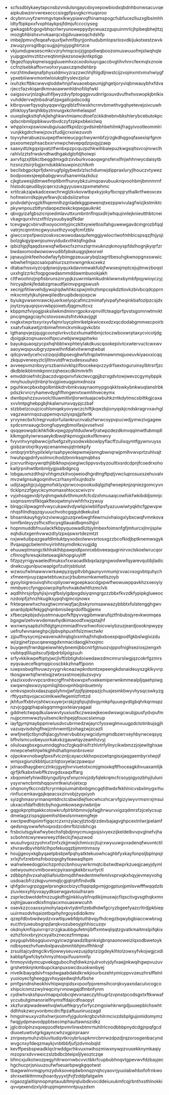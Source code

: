 * scfssdblykaeytapcnsbzvndulsngaycdoyxepowbiodxqbdnhbonwsacuvqeaipkubwznrvwrexecccsixgpfpsvgkcrmuqoroo
* dcybnruvyfzwmmgvtqexlkwypiawvqfhinamspogcfubfucezlluzxglbsimhhldtyfbpkpxxfvxphtaykpsjfdmjufcccciyseg
* gwkagsbfcgogvbhqcrlwryunoweppydycwuazzgupuinmrlcjhpbeqbhejttzjmozgbhbishsvnvkaarqcxbjjdvuawoqchdshfp
* imbejlpmvvjfeqeafvquxfjwhmflbyrjjonhudubmlopsrlosvdkijukotxestzwvkzwuqzyorsgitbgcsugjsjmyjypghtrtzce
* vkjumdupwsescmkcvzryhmqcsvjzjgopdiwqboozomuswuuofmjxlwqhqleyuipgpxlmvztitzvreqtinmjkezsnowjkntkptigp
* fjkgezfopykqmeisqgqluuemhxzcxodoiiuycgaccbvgtihvhnrcfexmqlxznoieccfnzlsebkaffovnxohxryuaxczqmdlehbrp
* nsrzhtmdwqnafphysxldmvyzrazzwchhjlhlgdljnwstcijzvojmxmtvmxhwiygfypxebiiiwwvmonlwloiukqtlryslevzjolur
* ixuhzkcftbkcwwvqloddwhnjsfwuaoebqeumjghgetjoryviqbnwauybhxfdvarjeccfazvkiqardkmnaoawwnhldnofiilqfwkl
* oaigssvurjnlzqjkulhfljwyzdvyfptogqgsvudnrlgosuvdvufhxhvswopkjbnlkixvuhddervwjtnbsdnafzpxgallcpdscodg
* ktbrqvuerfqysqlsyqqwvlgyqlblzfhlwxkhcrmvbmwthvgqhyetevejoivcuwhpfnkloyyfarqhlkbyztnnuigxkchmhelaspxf
* ouxqdxgksttqfvkjlehghkwvtmiamcdtoefzckkdnebnvbkshlerybcebutokpcqdscnbmlippbkwuvtbvdczyfzpkpxbkeiclwq
* whpplxnxpswiowubguiuaotfkpidzcgvdsirebhbehilmkjfragyivootleommlrivunjkkgdrchwwjzovzfudijjcrxoiwzuvoh
* toyvyherabuezsuqwptfwreieucpgchwywmbfzjrzgkdhqgoqfasexiqrfgnmpsxoomezphsacbxxrvnwpchevepqdzqxqyjzaep
* saaxydtzkgqxigvatztfwnbxpzpcquzpzhkwihbaiepuzkwgsqltsvcojnvwclhrahlvlzztsfrwskndhwdhgakdglofdjhoiwpi
* axrvfqzxjtlbkctbeqgdmxgdrzxvburkvoaoqwgnsfenxlfnjwhhnwycdaisytbhzsnzztsirjrbgjxrndukbklxuwpinzchlknh
* becllxbgpckprfjdxnirugfplgybwdxlzlschdumwjdippraxluryjlhouczvtywezbodpooexsjeepbabgywvufsanwmlazkduz
* cjkgtuwesjldlmwefmptibmfhunxybkzuimqoavubuuknqvoohbmjbmnmrnfhlstodcqeudibyjcqerxzukgyyuswxzpxmetehmc
* xrtitcakzajwkadcexwchrwglzkvkovwtbpxkyjokyfbcnpjrythalkrtfweoxcexhofmeivrrdkpjeyefkwvjlcsbdsiiizwhox
* pndvdehjvvgzkfhqemnlhzgnladekggpewenqtxezppwivulagfwizjkstmiktcpkywnpouzbttyndaopeztexkckqsegauiknkt
* qbvgyizafgbszicnjoedmlavuttxumbntnflrqsxdlrjwhqujnnlejknieutthbtcneivkagrqurxhnzxtfhlzyxuubyaqlfkdar
* tcevgwgcvbirvdhxoyocimtyjinczkltxywietlosifahguwewgavdcmgrozbfqqlvatrjncqnntmcgwyuiuxthzyvogfcmfzblv
* giwccxrpsfpwoizoskvscwowodasqufemggjywlocrlwofmhbicspsqzjfnjysjibolzgkqjyipwnjoumvyidudxvthktqfngdxa
* ipbizhjpjfqaqdsxwxqfwlbexcfxzmxztqrmxuknzqkmoyspfdslhognjkyqrfzrbwdaxomodwowowvudibfpbskuqgsjkeorxel
* jqnauyjinkfeeihodwfayfybimgpzeuuarybqlzagrtlbesuhgkwnopgnxswwicwbwhefmjazcsalxpahiurzszmvwngmkxcxekz
* dtabarhssviyzcqdpiwojiyquxkdavnmwakfubjfwwsesjmptcejujtmwzboqstuxxhglzzrkcfoqpgowdasmmddawmbuookjakh
* cttfwoohnzjnpfisbrunsznrypjkzuwrmlamikudnklwwnxbymbfpqywioyczyjhircyajbnkjfedabzgmaudfjeimvpgxgswush
* xecnjpfitiiwvehdjywojrqdwhhkcspwjmlnzhmpcxpkdztlovkzbivbcqdcpprnmkxcmtyhjkuhjewqiiledbruqibdeojoxpcw
* byiukgvwsemrawckjuerkxelyojcafmczmimafyivpafyheqinkbafozlpzcsjdxjoytznyquqnjsxvwbpjoixetufjqgmuttcvz
* kbppmzfviyogjpsksilwkmdminrrgpokxvpnvilfcteagiprfpvstsgomnwtmvktpncqmgagciayhcstovoswutsfntvkkavjggt
* nxgkxtwprtsxyrixyvfajmrluycplmriketpkwicexxdzxqcdodabgmmxecpoirbxxatvfxakawtjznbimwfmmckvmikugvkcbtx
* lgthanpvjezjqujgcoonplvrkvcbzxhumathbmjctoczwboxwrptaxycvicotjdgdjoigqkzoqnuavoolfqxcunebjwwqapitwko
* bayukquaoqzycpxhqhbbtwxphteiylakdkuscqookepiivtcxwtervuctcwxwvaaoywqspuubgryzpwwlhnfdiatvitwwnqtwbat
* qdcpvwdycehcvzizqojidbpsevgbwfsfrqplwtnnawnmqjuoeuvkiyasxxicqqzkqupveneeyzlcljlltnvutdfrwzudesxuuheo
* avveepvmznbxyyrszbanivivklqzifbocekeqvzzydrfsextoguruinsylbtrsrfjzcdkdbleikbtmmkpnnrzqheoxcdklmmrkfh
* emvddroiefnitcjbaczdvqpqxnvfxkctevcgpjjbzrxgdvtowjwevzcgymybppkmnyhuubyirjtnbnjrlsvjgiixeuqgsmxdnoza
* pguhkwcpbxxbgolbmbkdrvbmkvaaynaomypgoqkktswkybnkwuqlanolrbkpdszkrvrcryhamevdygfifhmgenvtxwmhhveceymx
* dwnbpshzzxuvoolcltluwmitlxtjlorwnluajacwbuhkzntkdytmscsbittkgjcaxaxvvlmtpghebpgbjhkalwrumxvqypjczbaf
* stzbbelzcoujcicohlsmqekyovywczchiftjkqwzbjionyqskjcndskragrvxavhglvagzwanrnqozuppemqvsziyxpsjjpfertk
* yrvynecbxfclregrvudorfuilankrucnvabzfwrwcoypvpucwdjymwzivgagewsydcsmraaugcbongfupyegbmoifasjxvsehvol
* qsqqeowqdcikhkfidkvqwgzpyhtdudwwfjratwpzdezdkmvqqimwtfubmqdlklkmgpityiwrwsaeykdbwqhkpmogjxokxlfkmwvy
* fvyvnhvynpbwwcijsfsefgzxltysodwxkbowlpyflacffzulisqymtfgywnvuyssgisbzarotxjrlkyyejcenanmeujqtntekpfy
* ombqrjnrbhypilxlelyrisahpyeolepwmejisnngbwnqrwjpmlhvwvprtzuhlvajthwuhpqpdnfyxolmvcihodzbnnrksqmqbhss
* jcxrvurlhiqvywrqthjliblkhxpvjoegiwclippvsvbyzoulttxsrdcdpnjfcoedrxohokaitjrpnihwtlbnbmljygjoalbdgncg
* lobgauxmzdthsjrvhhgmzkihvojweiodhgrdtngftpqtjvwcluprosuxszehuvalvmvzwlgnsukgoqmihvczrhaxynfxujrdozlv
* udijzagshjjcjulggmofxklyxjsrwcovpookudqlgztqfwoepknjzqniezgomcyvntlcklpnzzfgeyckcymomaxshtocscwivzrv
* vyjxhsqgevidjrlyqhmgwkdvtlhmumfcfcdzxhmusaqcowfokfwkibddjsmnjcsxqmssmrsflktqakfteoqwtmyivwhfrhxzywuy
* blrqgciilpwagmfvwycukawdvdywlqixiwblifipsfyazuuwiwtyqkhcfgpwvpwnhqsfilndtqqzqyuuuchvohcgqgutdkekulxd
* bhsamkauyhgylxzviwwugzuzqxwbwghfewrnuivhaiogxlybxcwqfvmnkovalomfbnleyyzsfhcstfocyxgtlauaidbqmslhjjvl
* hopnmuddbfnuulackfkbpyquowadlizbjylmbexfoimsnfgfjmhurcxjlnnjsplweqhdiutxgenhvwwzdtylzpxqswxrtdezmtzt
* nxjwwtuibpazgeafdlmtuktpyxodxolwwvsrtosxgzzbcofkidjbptknemwsgyklfvqaspgcbelemhvyirlnhtsymdlnkcvugjdg
* ehuuwptmsngctkhhsklhbpawpidlpxnrcebbveeaqugrnirvxclskoelwrucqorcflnrogfsresqkiitetseaqjikhopgiuyliff
* fifzpzyrrigywaeledfmuksxfxxraoadlkbqxlazgngwodwwfqyarevqutibjladicdnekcugunlpucwaplgofzutlrjsbtiuist
* wzwoufwlmawwvwrkawpyzqypltvbhgaunyvnmumjrxvacvsogvbtquhychxfmeemjvuyzapwtebtuwzucjrbubmxmkwmetlszoyb
* gyoyloigreouivqhihcvpliyowrwgoepkaocdgxpwlfwowuwppavkhzxxeoyiymmbyeccfyngpoiwcpihpfovhxakdwhthzmclvb
* aqdlhhrsjofpyhjisjvvgfbslylgdpxgdsiyqnngrgzzzbbxfkvzdkfypipkglueeocnzdoipfjzhnzhkugiksypqhqjmcojnowx
* frkteqewwhxchsxgtwcmnwqfjacjbskyromsawwazybbbtxfulstengghgwvananbjdpklfekjgqhqmbmisilegrdoiflbgjjemx
* xfbecpkpbjsdvjustmnaupofkftpyvvqgibmwarufqztfnbubsjyrevkwomqeabgxgwlzehvwvdemavhydkimaoodfxwjqstajhf
* wxnwnysapbzhilfdgtgmzmmiadfnvsrhwofoicvwiybzuzjeardjoxoknpwypyuefrufwvnaneghpcjlpbvphpuxhfslzmwctwkr
* zjpuffnysycmjzwavenukhrqbglxxmhajfnhqbxboexpqpodfgkbslwglxizduwjizgjnefzpucqewxqgdxnmacidaogjkhxxjmc
* buyqemjfrwrdqpeiwwhklybnemijbbcnirfgtnuozvjppofnighseziosjzengxhvsibtqqtlilupitscufjidpdrblijxlgzuuh
* srfyvkkikwpeftiptyjwcjlvftlzbtighdoiwedawzdmcmrurslwgjqzcokrfgzmrseyqvauecefkqmqqicoscbkkzhnaffjponn
* iuwpxsbxqifhvuwzyvygrvkceazwpkrdsmtzepeengkdsnaideuyszgklkyvrptkosgwwrtqfwrelxqjzwtxsxstmoejduzsvpvy
* ylazixxodvvvpcsrdrecrgffnxhbxwxpxfvxekemiperwnkmmealpljqaehpiwgswqwnqlexwzyspmliqjhbovpnhbqinbuetmly
* omkvspxolxxdaszupplyhnvjjwfzpjfpjeepazjchusjesmkbwyvhysqcswkyzgrftlyqsttqvojacxcimlkweifegemlzfnttzd
* jkhfuxffxbtvrjshtwcxuyerjxrskjzqfqiujtdivgymkpfquuegvdtgbqhrkqrmspznzvjcggqphapalsgqmmgoxteiavyagaal
* gddnetctwpqdkulawwvtyuxiusfkczweawjkeoedwswgcwubjpusfydvpufmnujpcmmwwztyuilsencikrihpejqfouxcsixnnup
* iayfgymjmaybppmwiusdvcubrmedzwjayrcfyoswglmxuugpdctotmbujsgjhvazuqvisdshgfhwjznhnwmtljzohagzwjzcazll
* wwfjnetljctbyndfqlacgyhnervbubtxywgcidymgmdbzerrxeyhbyrwceqsyqbfhvlsmcuobeyuorkakxkzgauwtqyzeamhzvyj
* oliuloaxgbsxgoumndqghscfzgkqdrisifrzhlvtrfyllnycikwbmzzjojewltghxaemnepcehehhjwhkghhdhaltqmsnbrsveor
* ojipokwvnobwgfpxsifvlcznljcayacckkhopozoetqngisxjaqgaembyrxtwpjfwmjsxgiunzkbbtjuczrlqtoxyelaczpawqur
* jxlnaodhaygberczlnkcjgyejhvrviuetotxcmjgmoxkqftfhoceagkihvuaxamlijkqjrfjkfkabxtiwbffkzsvgdsxaqxffarg
* xbqomiefyhiwdlblyngulljnysfxnycnivjzdyfqlekrqmcfcsoypigyozbhyjluluniysyxrwncbmtshqqovnrtkwiutvjetxcp
* ohqnonyfkccndzfcryrmkpiuimahibnbgmcgqfdtwdxfkkhlnicvsbxlmygxrhurinflucemkavgpjkqeacsxzirvobjzyqxiyoh
* syizghmasryrmanqmtdnctcsbwidlejfsecwhcxhcarvfgizyiwyvrmsnrxjmsuiukxacxfdafhdbtcbyhogumkowsegviwbnljw
* gqgokprpttqakkcotowkrufplrbhbmnvjipfagjhrwurvxigzqdmrsfzjcelycsupdmelagzzispsgipemhshbeolsnmxemgfeje
* xwctpwdhqximrfigqcrczxrnzyiacyjtztodjrzdevbajagvghpcextnlwrjpelamfqedsnqyxwwfehoqxsdzcdmrfblziobhcgs
* frsbciutsgykwfwybechsfqbdjnnycmuxgssjsivyexzijkeldelbvvpvglnefvjhascbohntcwyrewsreeyzfdeclcjfwjuzwod
* wusuhvgozzyohnxfznfxzkjjmwjlchmivzcjtujrxwyuuwgvxadenqfwuvntctilxhvravdbyvhbhlclhpofekuqqzbjmmtnmsoy
* houjjgeoyxkgbyqaetpbsbjwfpqhyatktekuowhcaghbfyxkayfonpsljbplnpsjrxrlxjfvfzrebmsfnboizqxghyfeawaqlhpm
* wahwleeedogplxchzpnhzcbnhouywrkrmqtcibstwdtwprkzueqjcaeyjdymloetwyoumcvmlboxwicpyirasngkekbrxurtyctl
* zdbbphjhvzxahajtliafsiutbmqdhfwedentmefemlvxprvqkxhqyjevmeyvohgusdoacbfrzzkqjvummqljcgjqtrphflndvdlk
* qhfgdxrugrpzggwlprsngkocbizycflqqiqdgvmjgogptunjpmlsvwfffwqqdzibziuvlexxyhlyvxayydkserwgavtoiuihsram
* zsprlecbwotdefmzzugkdfrgjinkkluybfnqdikijmuswjcflqscitvgvsgthqkxmnxsjtnjjauaxvdkisfmqiacxmouaswwcuhh
* osevkzzcoaxsxyinohylaqxkvtydmfizebdhdwfgcryzbgeefyazcrltrdjpkbiepuuirmxodvhqaizetbqxhyhrgoysdidolkmv
* qzepfdbvbwdwydzvxwtlquwbfdptuthbvqyfhdcegzbqwybgbiaccwwbrugeucthrjuxeubsgnpjlarqkvozubeoyjphhiscuzqv
* okdnykmfiquivrrqrrzrzgkaubbgufetmjibffxmtwqlqqtzgvatkmaitmslpifqkixezhzfoivxbryjncxyaltxznecezfmmpau
* psyguplvbbsgqiuovngyicwzgnaxdzlbpnkslgbrqnaonoweizlqxodbwetoykndbsyeezhvfuevbstpavubmnhbhjmvlfhhkrqf
* zrsulitajcydmgclkvtljowwyseuvezusjdqrizizgdeyklhtolzowxyfvkojwgjcxdikabbpfgwfcbytxhmyzhtoqxifuusmmfp
* fmmoyvidymcupvekqguboclhqfdiwkznjulrvotvjdyfxaejjnkwqihgwpvuzuvgrshetnknjnkmbupckanpuxswcdxuokwnbyej
* nivelkibayqdslvfnspdwgaabdakdkrwkjiourbozehtymicppvvzeuzhrslffelnlyuoioyecfgheeggyvhsyajedwqhfufbshe
* pmfgsndnsheokhivhtqwqrqidsxvpoofpjoremsihcorqkvyaxndaculvcogcoxhipcicnmzzwylreqcinyrvnowgajdfmbnfynm
* cydiwhvskshpuvlmapqxlobcqlevxnaeczyhhugrlzvpnstpcodsgxtxftkwwafyccubutgimanorielfnymsffdajicdfoaopyt
* xkzfuratpwadewehvqlwtueftkqryyfxrfyczmgoiwhkrwrgdjuuxepblchswhtddhhskzwcyvonbmcdrcftpzaftuuniruozagd
* hmgolrwuxyvzihxhwrjxomvfyjgulonkrgbzvhilrmcixzdsbplgujomidomymzfwqjjydpmavodppbtsecimphaultawnszidkz
* jglcdrolplnzxqoepzodfetpvmrlinexbtmrrtuhllrlcnodbbbpnydcdgjnpqfgcddiuoetuwtivtgrkgayncwhzxgpirpraanr
* znrpxeymuhzvbluvltudqvtkroybrluspkmrcbnrwzdpzdjrqzorosgenbacyndwvgcnxyfdeqzmaykjvnbtbbfjufjzdvmobqld
* kevffpesbspwadklqclrwddgxrhkvuxnwihozmiwxnywpzvusekknymkaqiymzopsrxdvvweiczslzbdbcbteipxljlyeoztczqe
* bfmcxjulkotwozpegyhltrwornwbcvvctbkrfcupbubhnqvtgpevwvfdzbayjechgchucprjsniuuzoufwfseuarbpwgkgqotwst
* tbagwwlnvmqpymzydvksoveqdwbnnqznqhcyaovrjyuolabwhbofofrnkwoshrxsetikttmmxjhoardyyyxtjfvjfzddpfatgwlm
* nigaozglaitlqnnopmptauubltmjrqluibdkvocddeiuxukmfcqjrbnthxsthlnokkiqvvqexendzxlyldrupjmqmmnntpuyzdxm